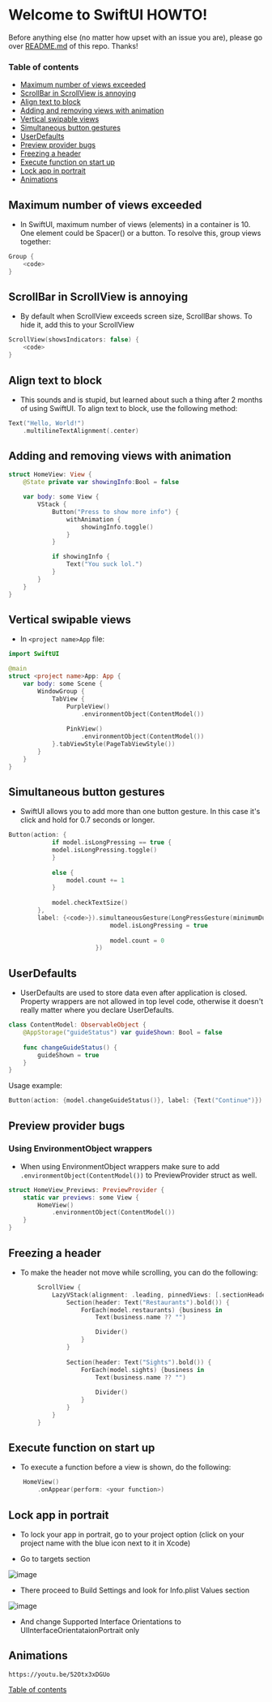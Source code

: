 # Welcome to SwiftUI HOWTO! 

Before anything else (no matter how upset with an issue you are), please go over <a href="https://github.com/scraptechguy/IssuesEncoutered/blob/main/README.md" target="_blank">README.md</a> of this repo. Thanks! 

### Table of contents

+ <a href="https://github.com/scraptechguy/IssuesEncoutered/blob/main/Programming%20languages/Swift/SwiftUI/HOWTO.md#maximum-number-of-views-exceeded">Maximum number of views exceeded</a>
+ <a href="https://github.com/scraptechguy/IssuesEncoutered/blob/main/Programming%20languages/Swift/SwiftUI/HOWTO.md#scrollbar-in-scrollview-is-annoying">ScrollBar in ScrollView is annoying</a>
+ <a href="https://github.com/scraptechguy/IssuesEncoutered/blob/main/Programming%20languages/Swift/SwiftUI/HOWTO.md#align-text-to-block">Align text to block</a>
+ <a href="https://github.com/scraptechguy/IssuesEncoutered/blob/main/Programming%20languages/Swift/SwiftUI/HOWTO.md#adding-and-removing-views-with-animation">Adding and removing views with animation</a>
+ <a href="https://github.com/scraptechguy/IssuesEncoutered/blob/main/Programming%20languages/Swift/SwiftUI/HOWTO.md#vertical-swipable-views">Vertical swipable views</a>
+ <a href="https://github.com/scraptechguy/IssuesEncoutered/blob/main/Programming%20languages/Swift/SwiftUI/HOWTO.md#simultaneous-button-gestures">Simultaneous button gestures</a>
+ <a href="https://github.com/scraptechguy/IssuesEncoutered/blob/main/Programming%20languages/Swift/SwiftUI/HOWTO.md#userdefaults">UserDefaults</a>
+ <a href="https://github.com/scraptechguy/IssuesEncoutered/blob/main/Programming%20languages/Swift/SwiftUI/HOWTO.md#preview-provider-bugs">Preview provider bugs</a>
+ <a href="https://github.com/scraptechguy/IssuesEncoutered/blob/main/Programming%20languages/Swift/SwiftUI/HOWTO.md#freezing-a-header">Freezing a header</a>
+ <a href="https://github.com/scraptechguy/IssuesEncoutered/blob/main/Programming%20languages/Swift/SwiftUI/HOWTO.md#execute-function-on-start-up">Execute function on start up</a>
+ <a href="https://github.com/scraptechguy/IssuesEncoutered/blob/main/Programming%20languages/Swift/SwiftUI/HOWTO.md#lock-app-in-portrait">Lock app in portrait</a>
+ <a href="https://github.com/scraptechguy/IssuesEncoutered/blob/main/Programming%20languages/Swift/SwiftUI/HOWTO.md#aminations">Animations</a>


## Maximum number of views exceeded 

+ In SwiftUI, maximum number of views (elements) in a container is 10. One element could be Spacer() or a button. To resolve this, group views together:

```swift
Group {
    <code>
}
```

## ScrollBar in ScrollView is annoying 

+ By default when ScrollView exceeds screen size, ScrollBar shows. To hide it, add this to your ScrollView

```swift
ScrollView(showsIndicators: false) {
    <code>
}
```


## Align text to block

+ This sounds and is stupid, but learned about such a thing after 2 months of using SwiftUI. To align text to block, use the following method:

```swift
Text("Hello, World!")
    .multilineTextAlignment(.center)
```


## Adding and removing views with animation

```swift
struct HomeView: View {
    @State private var showingInfo:Bool = false

    var body: some View {
        VStack {
            Button("Press to show more info") {
                withAnimation {
                    showingInfo.toggle()
                }
            }

            if showingInfo {
                Text("You suck lol.")
            }
        }
    }
}
```


## Vertical swipable views

+ In `<project name>App` file:

```swift
import SwiftUI

@main
struct <project name>App: App {
    var body: some Scene {
        WindowGroup {
            TabView {
                PurpleView()
                    .environmentObject(ContentModel())
                    
                PinkView()
                    .environmentObject(ContentModel())
            }.tabViewStyle(PageTabViewStyle())
        }
    }
}
```


## Simultaneous button gestures

+ SwiftUI allows you to add more than one button gesture. In this case it's click and hold for 0.7 seconds or longer. 

```swift
Button(action: {
            if model.isLongPressing == true {
            model.isLongPressing.toggle()
            }
                        
            else {
                model.count += 1
            }
                
            model.checkTextSize()
        },
        label: {<code>}).simultaneousGesture(LongPressGesture(minimumDuration: 0.7).onEnded { _ in
                            model.isLongPressing = true
                    
                            model.count = 0
                        })
```


## UserDefaults

+ UserDefaults are used to store data even after application is closed. Property wrappers are not allowed in top level code, otherwise it doesn't really matter where you declare UserDefaults.

```swift
class ContentModel: ObservableObject {
    @AppStorage("guideStatus") var guideShown: Bool = false
    
    func changeGuideStatus() {
        guideShown = true
    }
}
```

Usage example:

```swift
Button(action: {model.changeGuideStatus()}, label: {Text("Continue")})
```


## Preview provider bugs

### Using EnvironmentObject wrappers

+ When using EnvironmentObject wrappers make sure to add `.environmentObject(ContentModel())` to PreviewProvider struct as well. 

```swift
struct HomeView_Previews: PreviewProvider {
    static var previews: some View {
        HomeView()
            .environmentObject(ContentModel())
    }
}
```


## Freezing a header 

+ To make the header not move while scrolling, you can do the following:

```swift
        ScrollView {
            LazyVStack(alignment: .leading, pinnedViews: [.sectionHeaders]) {
                Section(header: Text("Restaurants").bold()) {
                    ForEach(model.restaurants) {business in
                        Text(business.name ?? "")

                        Divider()
                    }
                }
                
                Section(header: Text("Sights").bold()) {
                    ForEach(model.sights) {business in
                        Text(business.name ?? "")
                        
                        Divider()
                    }
                }
            }
        }
```


## Execute function on start up

+ To execute a function before a view is shown, do the following: 

```swift
    HomeView()
        .onAppear(perform: <your function>)
```


## Lock app in portrait

+ To lock your app in portrait, go to your project option (click on your project name with the blue icon next to it in Xcode)

+ Go to targets section 

![image](https://user-images.githubusercontent.com/75474651/152373486-fc79846d-b346-40c3-9eec-b395a30dc2aa.png)

+ There proceed to Build Settings and look for Info.plist Values section 

![image](https://user-images.githubusercontent.com/75474651/152373742-83c6db2b-855c-477b-a0cb-d18d25afa460.png)

+ And change Supported Interface Orientations to UIInterfaceOrientataionPortrait only


## Animations

```
https://youtu.be/52Otx3xDGUo
```


<a href="https://github.com/scraptechguy/IssuesEncoutered/blob/main/Programming%20languages/Swift/SwiftUI/HOWTO.md#welcome-to-swiftui-howto">Table of contents</a>
